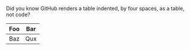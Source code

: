 Did you know GitHub renders a table indented, by four spaces, as a table, not
code?

  | Foo | Bar |
  | --- | --- |
  | Baz | Qux |
